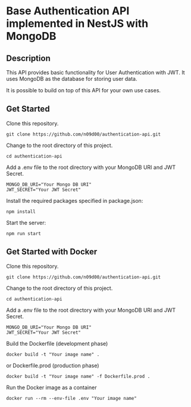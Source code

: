 # Base Authentication API implemented in NestJS with MongoDB

## Description

This API provides basic functionality for User Authentication with JWT.
It uses MongoDB as the database for storing user data.

It is possible to build on top of this API for your own use cases.


## Get Started

Clone this repository.
```
git clone https://github.com/n09d00/authentication-api.git
```

Change to the root directory of this project.
```
cd authentication-api
```

Add a .env file to the root directory with your MongoDB URI and JWT Secret.
```
MONGO_DB_URI="Your Mongo DB URI"
JWT_SECRET="Your JWT Secret"
```

Install the required packages specified in package.json:
```
npm install
```

Start the server:
```
npm run start
```

## Get Started with Docker

Clone this repository.
```
git clone https://github.com/n09d00/authentication-api.git
```

Change to the root directory of this project.
```
cd authentication-api
```

Add a .env file to the root directory with your MongoDB URI and JWT Secret.
```
MONGO_DB_URI="Your Mongo DB URI"
JWT_SECRET="Your JWT Secret"
```

Build the Dockerfile (development phase) 

```
docker build -t "Your image name" .
```

or Dockerfile.prod (production phase)

```
docker build -t "Your image name" -f Dockerfile.prod .
```

Run the Docker image as a container
```
docker run --rm --env-file .env "Your image name"
```


